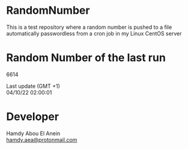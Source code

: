 # RandomNumber    
This is a test repository where a random number is pushed to a file automatically passwordless from a cron job in my Linux CentOS server    
# Random Number of the last run   
6614
      
Last update (GMT +1)    
04/10/22 02:00:01
# Developer    
Hamdy Abou El Anein   
hamdy.aea@protonmail.com
